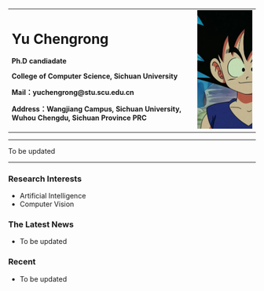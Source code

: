 <div>
<table border="0">
  <tr>
    <td width="75%">
      <h1>Yu Chengrong</h1>
      <p><b>Ph.D candiadate</b></p >
      <p><b>College of Computer Science, Sichuan University</b></p >
      <p><b>Mail：yuchengrong@stu.scu.edu.cn</b></p >
      <p><b>Address：Wangjiang Campus, Sichuan University, Wuhou Chengdu, Sichuan Province PRC</b></p >
    </td>
    <td width="25%">
      <img src="photo.png" width="100%">
    </td>
  </tr>
</table>
</div>

---

To be updated

---

### Research Interests
- Artificial Intelligence
- Computer Vision

### The Latest News
- To be updated

### Recent
- To be updated

